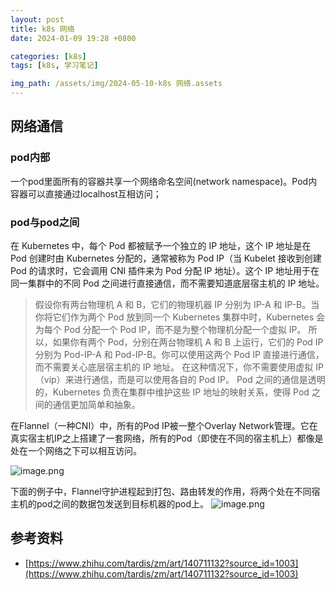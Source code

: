 ```yaml
---
layout: post
title: k8s 网络
date: 2024-01-09 19:28 +0800

categories: [k8s]
tags: [k8s, 学习笔记]

img_path: /assets/img/2024-05-10-k8s 网络.assets
---
```


## 网络通信
### pod内部
一个pod里面所有的容器共享一个网络命名空间(network namespace)。Pod内容器可以直接通过localhost互相访问；
### pod与pod之间
在 Kubernetes 中，每个 Pod 都被赋予一个独立的 IP 地址，这个 IP 地址是在 Pod 创建时由 Kubernetes 分配的，通常被称为 Pod IP（当 Kubelet 接收到创建 Pod 的请求时，它会调用 CNI 插件来为 Pod 分配 IP 地址）。这个 IP 地址用于在同一集群中的不同 Pod 之间进行直接通信，而不需要知道底层宿主机的 IP 地址。
> 假设你有两台物理机 A 和 B，它们的物理机器 IP 分别为 IP-A 和 IP-B。当你将它们作为两个 Pod 放到同一个 Kubernetes 集群中时，Kubernetes 会为每个 Pod 分配一个 Pod IP，而不是为整个物理机分配一个虚拟 IP。
> 所以，如果你有两个 Pod，分别在两台物理机 A 和 B 上运行，它们的 Pod IP 分别为 Pod-IP-A 和 Pod-IP-B。你可以使用这两个 Pod IP 直接进行通信，而不需要关心底层宿主机的 IP 地址。
> 在这种情况下，你不需要使用虚拟 IP（vip）来进行通信，而是可以使用各自的 Pod IP。 Pod 之间的通信是透明的，Kubernetes 负责在集群中维护这些 IP 地址的映射关系，使得 Pod 之间的通信更加简单和抽象。

	
在Flannel（一种CNI）中，所有的Pod IP被一整个Overlay Network管理。它在真实宿主机IP之上搭建了一套网络，所有的Pod（即使在不同的宿主机上）都像是处在一个网络之下可以相互访问。

![image.png](Flannel-pod.png)

下面的例子中，Flannel守护进程起到打包、路由转发的作用，将两个处在不同宿主机的pod之间的数据包发送到目标机器的pod上。
![image.png](Flannel-route.png)


## 参考资料

- [https://www.zhihu.com/tardis/zm/art/140711132?source_id=1003](https://www.zhihu.com/tardis/zm/art/140711132?source_id=1003)

